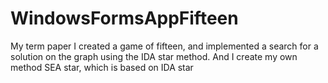 # WindowsFormsAppFifteen
My term paper
I created a game of fifteen, and implemented a search for a solution on the graph using the IDA star method.
And I create my own method SEA star, which is based on IDA star
